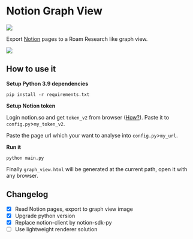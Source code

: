 # Notion Graph View

![](https://img.shields.io/github/pipenv/locked/python-version/stevedsun/notion-graph-view)

Export [Notion](https://notion.so) pages to a Roam Research like graph view.

![](https://tva1.sinaimg.cn/large/008eGmZEly1gnhdionmecj30yf0u0115.jpg)

## How to use it

**Setup Python 3.9 dependencies**

```shell
pip install -r requirements.txt
```

**Setup Notion token**

Login notion.so and get `token_v2` from browser ([How?](https://www.redgregory.com/notion/2020/6/15/9zuzav95gwzwewdu1dspweqbv481s5)). Paste it to `config.py`>`my_token_v2`.

Paste the page url which your want to analyse into `config.py`>`my_url`.

**Run it**

```shell
python main.py
```

Finally `graph_view.html` will be generated at the current path, open it with any browser.

## Changelog

- [x] Read Notion pages, export to graph view image
- [x] Upgrade python version
- [x] Replace notion-client by notion-sdk-py
- [ ] Use lightweight renderer solution
